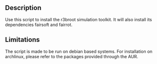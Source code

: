 ## Description

Use this script to install the r3broot simulation toolkit.
It will also install its dependencies fairsoft and fairrot.

## Limitations

The script is made to be run on debian based systems.
For installation on archlinux, please refer to the packages provided through the AUR.
